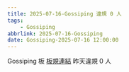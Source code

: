 ```yaml
---
title: 2025-07-16-Gossiping 違規 0 人
tags:
    - Gossiping
abbrlink: 2025-07-16-Gossiping
date: Gossiping-2025-07-16 12:00:00
---
```

Gossiping 板 [板規連結](https://www.ptt.cc/bbs/Gossiping/M.1637425085.A.07D.html)
昨天違規 0 人
